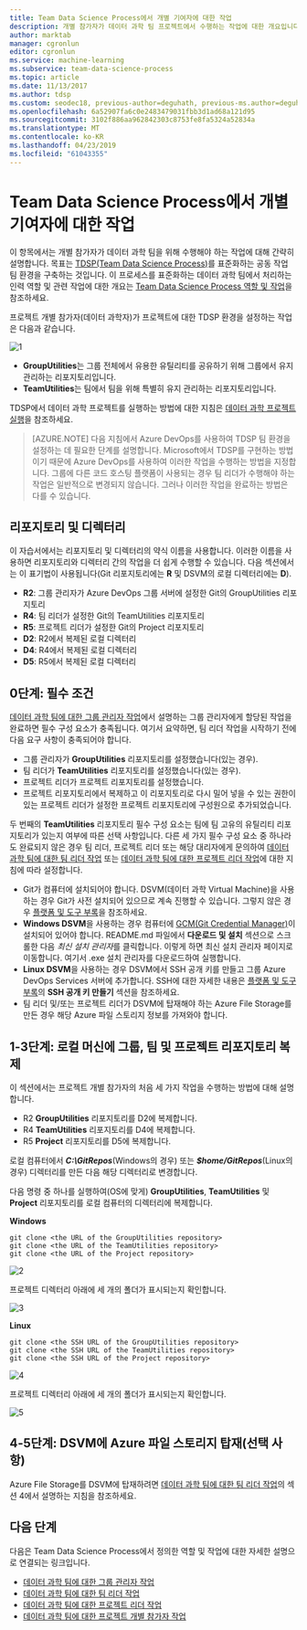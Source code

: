 ```yaml
---
title: Team Data Science Process에서 개별 기여자에 대한 작업
description: 개별 참가자가 데이터 과학 팀 프로젝트에서 수행하는 작업에 대한 개요입니다.
author: marktab
manager: cgronlun
editor: cgronlun
ms.service: machine-learning
ms.subservice: team-data-science-process
ms.topic: article
ms.date: 11/13/2017
ms.author: tdsp
ms.custom: seodec18, previous-author=deguhath, previous-ms.author=deguhath
ms.openlocfilehash: 6a52907fa6c0e2483479031fbb3d1ad68a121d95
ms.sourcegitcommit: 3102f886aa962842303c8753fe8fa5324a52834a
ms.translationtype: MT
ms.contentlocale: ko-KR
ms.lasthandoff: 04/23/2019
ms.locfileid: "61043355"
---
```

# <a name="tasks-for-an-individual-contributor-in-the-team-data-science-process"></a>Team Data Science Process에서 개별 기여자에 대한 작업

이 항목에서는 개별 참가자가 데이터 과학 팀을 위해 수행해야 하는 작업에 대해 간략히 설명합니다. 목표는 [TDSP(Team Data Science Process)](overview.md)를 표준화하는 공동 작업 팀 환경을 구축하는 것입니다. 이 프로세스를 표준화하는 데이터 과학 팀에서 처리하는 인력 역할 및 관련 작업에 대한 개요는 [Team Data Science Process 역할 및 작업](roles-tasks.md)을 참조하세요.

프로젝트 개별 참가자(데이터 과학자)가 프로젝트에 대한 TDSP 환경을 설정하는 작업은 다음과 같습니다. 

![1](./media/project-ic-tasks/project-ic-1-tdsp-data-scientist.png)

- **GroupUtilities**는 그룹 전체에서 유용한 유틸리티를 공유하기 위해 그룹에서 유지 관리하는 리포지토리입니다. 
- **TeamUtilities**는 팀에서 팀을 위해 특별히 유지 관리하는 리포지토리입니다. 

TDSP에서 데이터 과학 프로젝트를 실행하는 방법에 대한 지침은 [데이터 과학 프로젝트 실행](project-execution.md)을 참조하세요. 

>[AZURE.NOTE] 다음 지침에서 Azure DevOps를 사용하여 TDSP 팀 환경을 설정하는 데 필요한 단계를 설명합니다. Microsoft에서 TDSP를 구현하는 방법이기 때문에 Azure DevOps를 사용하여 이러한 작업을 수행하는 방법을 지정합니다. 그룹에 다른 코드 호스팅 플랫폼이 사용되는 경우 팀 리더가 수행해야 하는 작업은 일반적으로 변경되지 않습니다. 그러나 이러한 작업을 완료하는 방법은 다를 수 있습니다.


## <a name="repositories-and-directories"></a>리포지토리 및 디렉터리

이 자습서에서는 리포지토리 및 디렉터리의 약식 이름을 사용합니다. 이러한 이름을 사용하면 리포지토리와 디렉터리 간의 작업을 더 쉽게 수행할 수 있습니다. 다음 섹션에서는 이 표기법이 사용됩니다(Git 리포지토리에는 **R** 및 DSVM의 로컬 디렉터리에는 **D**).

- **R2**: 그룹 관리자가 Azure DevOps 그룹 서버에 설정한 Git의 GroupUtilities 리포지토리
- **R4**: 팀 리더가 설정한 Git의 TeamUtilities 리포지토리
- **R5**: 프로젝트 리더가 설정한 Git의 Project 리포지토리
- **D2**: R2에서 복제된 로컬 디렉터리
- **D4**: R4에서 복제된 로컬 디렉터리
- **D5**: R5에서 복제된 로컬 디렉터리


## <a name="step-0-prerequisites"></a>0단계: 필수 조건

[데이터 과학 팀에 대한 그룹 관리자 작업](group-manager-tasks.md)에서 설명하는 그룹 관리자에게 할당된 작업을 완료하면 필수 구성 요소가 충족됩니다. 여기서 요약하면, 팀 리더 작업을 시작하기 전에 다음 요구 사항이 충족되어야 합니다. 
- 그룹 관리자가 **GroupUtilities** 리포지토리를 설정했습니다(있는 경우). 
- 팀 리더가 **TeamUtilities** 리포지토리를 설정했습니다(있는 경우).
- 프로젝트 리더가 프로젝트 리포지토리를 설정했습니다. 
- 프로젝트 리포지토리에서 복제하고 이 리포지토리로 다시 밀어 넣을 수 있는 권한이 있는 프로젝트 리더가 설정한 프로젝트 리포지토리에 구성원으로 추가되었습니다.

두 번째의 **TeamUtilities** 리포지토리 필수 구성 요소는 팀에 팀 고유의 유틸리티 리포지토리가 있는지 여부에 따른 선택 사항입니다. 다른 세 가지 필수 구성 요소 중 하나라도 완료되지 않은 경우 팀 리더, 프로젝트 리더 또는 해당 대리자에게 문의하여 [데이터 과학 팀에 대한 팀 리더 작업](team-lead-tasks.md) 또는 [데이터 과학 팀에 대한 프로젝트 리더 작업](project-lead-tasks.md)에 대한 지침에 따라 설정합니다.

- Git가 컴퓨터에 설치되어야 합니다. DSVM(데이터 과학 Virtual Machine)을 사용하는 경우 Git가 사전 설치되어 있으므로 계속 진행할 수 있습니다. 그렇지 않은 경우 [플랫폼 및 도구 부록](platforms-and-tools.md#appendix)을 참조하세요.  
- **Windows DSVM**을 사용하는 경우 컴퓨터에 [GCM(Git Credential Manager)](https://github.com/Microsoft/Git-Credential-Manager-for-Windows)이 설치되어 있어야 합니다. README.md 파일에서 **다운로드 및 설치** 섹션으로 스크롤한 다음 *최신 설치 관리자*를 클릭합니다. 이렇게 하면 최신 설치 관리자 페이지로 이동합니다. 여기서 .exe 설치 관리자를 다운로드하여 실행합니다. 
- **Linux DSVM**을 사용하는 경우 DSVM에서 SSH 공개 키를 만들고 그룹 Azure DevOps Services 서버에 추가합니다. SSH에 대한 자세한 내용은 [플랫폼 및 도구 부록](platforms-and-tools.md#appendix)의 **SSH 공개 키 만들기** 섹션을 참조하세요. 
- 팀 리더 및/또는 프로젝트 리더가 DSVM에 탑재해야 하는 Azure File Storage를 만든 경우 해당 Azure 파일 스토리지 정보를 가져와야 합니다. 

## <a name="step-1-3-clone-group-team-and-project-repositories-to-local-machine"></a>1-3단계: 로컬 머신에 그룹, 팀 및 프로젝트 리포지토리 복제

이 섹션에서는 프로젝트 개별 참가자의 처음 세 가지 작업을 수행하는 방법에 대해 설명합니다. 

- R2 **GroupUtilities** 리포지토리를 D2에 복제합니다.
- R4 **TeamUtilities** 리포지토리를 D4에 복제합니다. 
- R5 **Project** 리포지토리를 D5에 복제합니다.

로컬 컴퓨터에서 ***C:\GitRepos***(Windows의 경우) 또는 ***$home/GitRepos***(Linux의 경우) 디렉터리를 만든 다음 해당 디렉터리로 변경합니다. 

다음 명령 중 하나를 실행하여(OS에 맞게) **GroupUtilities**, **TeamUtilities** 및 **Project** 리포지토리를 로컬 컴퓨터의 디렉터리에 복제합니다. 

**Windows**
    
    git clone <the URL of the GroupUtilities repository>
    git clone <the URL of the TeamUtilities repository>
    git clone <the URL of the Project repository>
    
![2](./media/project-ic-tasks/project-ic-2-clone-three-repo-to-ic.png)

프로젝트 디렉터리 아래에 세 개의 폴더가 표시되는지 확인합니다.

![3](./media/project-ic-tasks/project-ic-3-three-repo-cloned-to-ic.png)

**Linux**
    
    git clone <the SSH URL of the GroupUtilities repository>
    git clone <the SSH URL of the TeamUtilities repository>
    git clone <the SSH URL of the Project repository>

![4](./media/project-ic-tasks/project-ic-4-clone-three-repo-to_ic-linux.png)

프로젝트 디렉터리 아래에 세 개의 폴더가 표시되는지 확인합니다.

![5](./media/project-ic-tasks/project-ic-5-three-repo-cloned-to-ic-linux.png)

## <a name="step-4-5-mount-azure-file-storage-to-your-dsvm-optional"></a>4-5단계: DSVM에 Azure 파일 스토리지 탑재(선택 사항)

Azure File Storage를 DSVM에 탑재하려면 [데이터 과학 팀에 대한 팀 리더 작업](team-lead-tasks.md)의 섹션 4에서 설명하는 지침을 참조하세요.

## <a name="next-steps"></a>다음 단계

다음은 Team Data Science Process에서 정의한 역할 및 작업에 대한 자세한 설명으로 연결되는 링크입니다.

- [데이터 과학 팀에 대한 그룹 관리자 작업](group-manager-tasks.md)
- [데이터 과학 팀에 대한 팀 리더 작업](team-lead-tasks.md)
- [데이터 과학 팀에 대한 프로젝트 리더 작업](project-lead-tasks.md)
- [데이터 과학 팀에 대한 프로젝트 개별 참가자 작업](project-ic-tasks.md)

